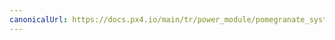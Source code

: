 ```yaml
---
canonicalUrl: https://docs.px4.io/main/tr/power_module/pomegranate_systems_pm
---
```


<Redirect to="../dronecan/pomegranate_systems_pm" />

